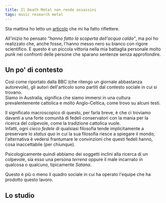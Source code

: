 ```yaml
---
title: Il Death Metal non rende assassini
tags: music research metal
---
```


Sta mattina ho letto un [articolo] che mi ha fatto riflettere.

All'inizio ho pensato _"hanno fatto la scoperta dell'acqua calda"_, ma poi ho realizzato che, anche fosse, l'hanno messo nero su bianco con rigore scientifico. E questo è un piccola vittoria nella mia battaglia personale molto _punk_ nei confronti delle persone che sparano sentenze senza approfondire.
<!--more-->

## Un po' di contesto

Così come riportato dalla BBC (che ritengo un giornale abbastanza autorevole), gli autori dell'articolo sono partiti dal contesto sociale in cui si trovano.  
Siamo in Australia, significa che siamo immersi in una cultura prevalentemente cattolica e molto Anglo-Celtica, come trovo su alcuni testi.

Il significato macroscopico di questo, per farla breve, è che ci troviamo davanti a una forte comunità di fedeli conservatori con la mania per la ricerca del colpevole, come la tradizione cattolica vuole.  
Infatti, ogni _cieco fedele_ di qualsiasi filosofia tende implicitamente a preservare lo _status quo_ in cui la sua filosofia riesce a spiegare il mondo; l'alternativa è vedersi frantumare le convinzioni che questi fedeli hanno, cosa inaccettabile (per chiunque).

Psicologicamente quindi abbiamo dei soggetti inclini alla ricerca di un colpevole, sia esso una persona _terrena_ oppure il male incarnato in qualcosa o qualcuno, tipicamente _Satana_.

Questo è più o meno il quadro sociale in cui ha operato l'equipe che ha prodotto questo lavoro.

## Lo studio



[articolo]: https://www.bbc.com/news/science-environment-47543875
